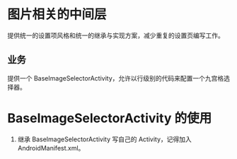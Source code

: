 # 图片相关的中间层

提供统一的设置项风格和统一的继承与实现方案，减少重复的设置页编写工作。

## 业务

提供一个 BaseImageSelectorActivity，允许以行级别的代码来配置一个九宫格选择器。

# BaseImageSelectorActivity 的使用

1. 继承 BaseImageSelectorActivity 写自己的 Activity，记得加入 AndroidManifest.xml。

